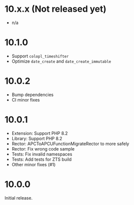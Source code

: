 # 10.x.x (Not released yet)
- n/a

# 10.1.0
- Support `colopl_timeshifter`
- Optimize `date_create` and `date_create_immutable`

# 10.0.2
- Bump dependencies
- CI minor fixes

# 10.0.1
- Extension: Support PHP 8.2
- Library: Support PHP 8.2
- Rector: APCToAPCUFunctionMigrateRector to more safely
- Rector: Fix wrong code sample
- Tests: Fix invalid namespaces
- Tests: Add tests for ZTS build
- Other minor fixes (#1)

# 10.0.0

Initial release.
